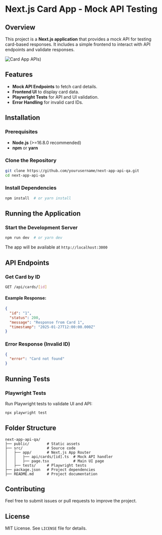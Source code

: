 # Next.js Card App - Mock API Testing

## Overview

This project is a **Next.js application** that provides a mock API for testing card-based responses. It includes a simple frontend to interact with API endpoints and validate responses.

![Card App APIs](https://github.com/rizwanwasim/CardApp-MockApiTesting/blob/main/images/Card_app_apis.png?raw=true))

## Features

- **Mock API Endpoints** to fetch card details.
- **Frontend UI** to display card data.
- **Playwright Tests** for API and UI validation.
- **Error Handling** for invalid card IDs.

## Installation

### Prerequisites

- **Node.js** (>=16.8.0 recommended)
- **npm** or **yarn**

### Clone the Repository

```sh
git clone https://github.com/yourusername/next-app-api-qa.git
cd next-app-api-qa
```

### Install Dependencies

```sh
npm install  # or yarn install
```

## Running the Application

### Start the Development Server

```sh
npm run dev  # or yarn dev
```

The app will be available at `http://localhost:3000`

## API Endpoints

### Get Card by ID

```sh
GET /api/cards/[id]
```

#### Example Response:

```json
{
  "id": "1",
  "status": 200,
  "message": "Response from Card 1",
  "timestamp": "2025-01-27T12:00:00.000Z"
}
```

### Error Response (Invalid ID)

```json
{
  "error": "Card not found"
}
```

## Running Tests

### Playwright Tests

Run Playwright tests to validate UI and API:

```sh
npx playwright test
```

## Folder Structure

```
next-app-api-qa/
├── public/        # Static assets
├── src/           # Source code
│   ├── app/       # Next.js App Router
│   │   ├── api/cards/[id].ts  # Mock API handler
│   │   ├── page.tsx           # Main UI page
│   ├── tests/     # Playwright tests
├── package.json   # Project dependencies
├── README.md      # Project documentation
```

## Contributing

Feel free to submit issues or pull requests to improve the project.

## License

MIT License. See `LICENSE` file for details.

